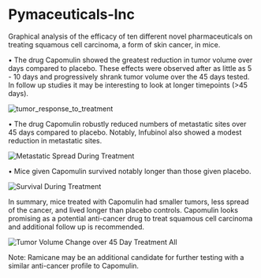 # Pymaceuticals-Inc
Graphical analysis of the efficacy of ten different novel pharmaceuticals on treating squamous cell carcinoma, a form of skin cancer, in mice.


•	The drug Capomulin showed the greatest reduction in tumor volume over days compared to placebo. These effects were observed after as little as 5 - 10 days and progressively shrank tumor volume over the 45 days tested. In follow up studies it may be interesting to look at longer timepoints (>45 days). 

![tumor_response_to_treatment](https://user-images.githubusercontent.com/48166327/57977584-80958b80-79b0-11e9-91b4-e95b06fb69b6.png)


•	The drug Capomulin robustly reduced numbers of metastatic sites over 45 days compared to placebo. Notably, Infubinol also showed a modest reduction in metastatic sites.

![Metastatic Spread During Treatment](https://user-images.githubusercontent.com/48166327/57977599-d1a57f80-79b0-11e9-9c2d-886f9eee118f.png)

•	Mice given Capomulin survived notably longer than those given placebo.

![Survival During Treatment](https://user-images.githubusercontent.com/48166327/57977609-01ed1e00-79b1-11e9-8eef-3f578eea6acd.png)

In summary, mice treated with Capomulin had smaller tumors, less spread of the cancer, and lived longer than placebo controls.  Capomulin looks promising as a potential anti-cancer drug to treat squamous cell carcinoma and additional follow up is recommended. 

![Tumor Volume Change over 45 Day Treatment All](https://user-images.githubusercontent.com/48166327/57977649-a40d0600-79b1-11e9-8f4b-e27633dfe1ef.png)

 Note: Ramicane may be an additional candidate for further testing with a similar anti-cancer profile to Capomulin.
 






